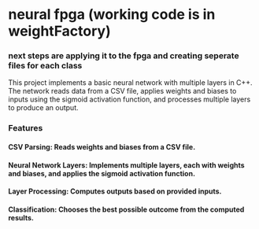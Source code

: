 # neural fpga (working code is in weightFactory)
### next steps are applying it to the fpga and creating seperate files for each class 

This project implements a basic neural network with multiple layers in C++. The network reads data from a CSV file, applies weights and biases to inputs using the sigmoid activation function, and processes multiple layers to produce an output.

### Features
#### CSV Parsing: Reads weights and biases from a CSV file.
#### Neural Network Layers: Implements multiple layers, each with weights and biases, and applies the sigmoid activation function.
#### Layer Processing: Computes outputs based on provided inputs.
#### Classification: Chooses the best possible outcome from the computed results.
